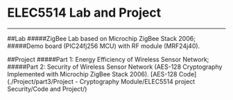 # ELEC5514 Lab and Project
****

##Lab
#####ZigBee Lab based on Microchip ZigBee Stack 2006;
#####Demo board (PIC24fj256 MCU) with RF module (MRF24j40).

##Project
#####Part 1: Energy Efficiency of Wireless Sensor Network;
#####Part 2: Security of Wireless Sensor Network (AES-128 Cryptography Implemented with Microchip ZigBee Stack 2006).
[AES-128 Code](./Project/part3/Project - Cryptography Module/ELEC5514 project Security/Code and Project/)
